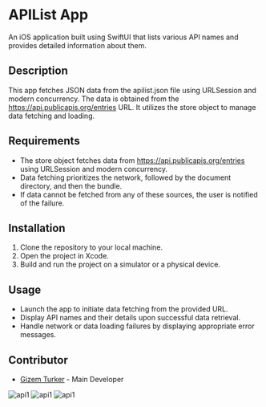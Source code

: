 # APIList App

An iOS application built using SwiftUI that lists various API names and provides detailed information about them.

## Description

This app fetches JSON data from the apilist.json file using URLSession and modern concurrency. The data is obtained from the https://api.publicapis.org/entries URL. It utilizes the store object to manage data fetching and loading.

## Requirements

- The store object fetches data from https://api.publicapis.org/entries using URLSession and modern concurrency.
- Data fetching prioritizes the network, followed by the document directory, and then the bundle.
- If data cannot be fetched from any of these sources, the user is notified of the failure.

## Installation

1. Clone the repository to your local machine.
2. Open the project in Xcode.
3. Build and run the project on a simulator or a physical device.

## Usage

- Launch the app to initiate data fetching from the provided URL.
- Display API names and their details upon successful data retrieval.
- Handle network or data loading failures by displaying appropriate error messages.

## Contributor

- [Gizem Turker](https://github.com/gizemturker) - Main Developer


<div class="image-container">
  <img src="https://github.com/gizemturker/swiftui-notes/assets/17044304/b7c8b209-d22c-4ab1-97e5-4f0dd1f0de24" alt="api1" class="image" />
  <img src="https://github.com/gizemturker/swiftui-notes/assets/17044304/b7c8b209-d22c-4ab1-97e5-4f0dd1f0de24" alt="api1" class="image" />
  <img src="https://github.com/gizemturker/swiftui-notes/assets/17044304/b7c8b209-d22c-4ab1-97e5-4f0dd1f0de24" alt="api1" class="image" />
</div>

